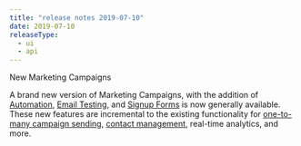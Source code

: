 ```yaml
---
title: "release notes 2019-07-10"
date: 2019-07-10
releaseType:
  - ui
  - api
---
```


New Marketing Campaigns

A brand new version of Marketing Campaigns, with the addition of [Automation]({{root_url}}/ui/sending-email/getting-started-with-automation/), [Email Testing]({{root_url}}/ui/sending-email/email-testing/), and [Signup Forms]({{root_url}}/ui/managing-contacts/create-and-manage-contacts/#create-a-signup-form) is now generally available. These new features are incremental to the existing functionality for [one-to-many campaign sending]({{root_url}}/ui/sending-email/how-to-send-email-with-marketing-campaigns/#creating-a-single-send), [contact management]({{root_url}}/ui/managing-contacts/create-and-manage-contacts/#manage-contacts), real-time analytics, and more.
